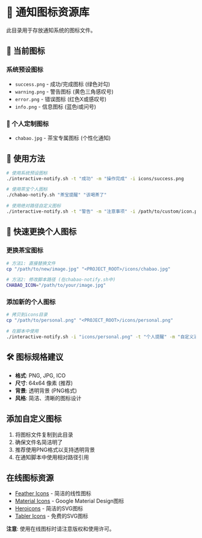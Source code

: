 # 📁 通知图标资源库

此目录用于存放通知系统的图标文件。

## 🎨 当前图标

### 系统预设图标
- `success.png` - 成功/完成图标 (绿色对勾)
- `warning.png` - 警告图标 (黄色三角感叹号)
- `error.png` - 错误图标 (红色X或感叹号)
- `info.png` - 信息图标 (蓝色i或问号)

### 🍵 个人定制图标
- `chabao.jpg` - 茶宝专属图标 (个性化通知)

## 📝 使用方法

```bash
# 使用系统预设图标
./interactive-notify.sh -t "成功" -m "操作完成" -i icons/success.png

# 使用茶宝个人图标
./chabao-notify.sh "茶宝提醒" "该喝茶了"

# 使用绝对路径自定义图标
./interactive-notify.sh -t "警告" -m "注意事项" -i /path/to/custom/icon.png
```

## 🔄 快速更换个人图标

### 更换茶宝图标
```bash
# 方法1: 直接替换文件
cp "/path/to/new/image.jpg" "<PROJECT_ROOT>/icons/chabao.jpg"

# 方法2: 修改脚本路径 (在chabao-notify.sh中)
CHABAO_ICON="/path/to/your/image.jpg"
```

### 添加新的个人图标
```bash
# 拷贝到icons目录
cp "/path/to/personal.png" "<PROJECT_ROOT>/icons/personal.png"

# 在脚本中使用
./interactive-notify.sh -i "icons/personal.png" -t "个人提醒" -m "自定义消息"
```

## 🛠️ 图标规格建议

- **格式**: PNG, JPG, ICO
- **尺寸**: 64x64 像素 (推荐)
- **背景**: 透明背景 (PNG格式)
- **风格**: 简洁、清晰的图标设计

## 添加自定义图标

1. 将图标文件复制到此目录
2. 确保文件名简洁明了
3. 推荐使用PNG格式以支持透明背景
4. 在通知脚本中使用相对路径引用

## 在线图标资源

- [Feather Icons](https://feathericons.com/) - 简洁的线性图标
- [Material Icons](https://fonts.google.com/icons) - Google Material Design图标
- [Heroicons](https://heroicons.com/) - 简洁的SVG图标
- [Tabler Icons](https://tabler-icons.io/) - 免费的SVG图标

**注意**: 使用在线图标时请注意版权和使用许可。
